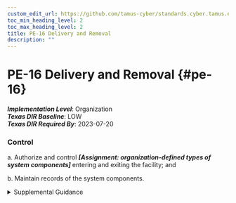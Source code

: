 ```yaml
---
custom_edit_url: https://github.com/tamus-cyber/standards.cyber.tamus.edu/tree/main/static/content/tamus.edu/TAMUS_profile.xml
toc_min_heading_level: 2
toc_max_heading_level: 2
title: PE-16 Delivery and Removal
description: ""
---
```


# PE-16 Delivery and Removal {#pe-16}

_**Implementation Level**_: Organization\
_**Texas DIR Baseline**_: LOW\
_**Texas DIR Required By**_: 2023-07-20

### Control

a. Authorize and control <strong> <em>[Assignment: organization-defined types of system components]</em> </strong> entering and exiting the facility; and

b. Maintain records of the system components.

<details>
  <summary>Supplemental Guidance</summary>

Enforcing authorizations for entry and exit of system components may require restricting access to delivery areas and isolating the areas from the system and media libraries.

</details>

